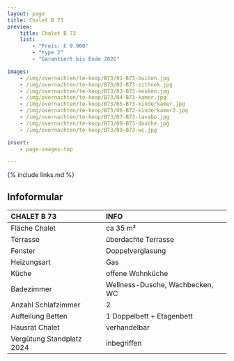 ```yaml
---
layout: page
title: Chalet B 73
preview:
    title: Chalet B 73
    list:
        - "Preis: € 9.900"
        - "type 2"
        - "Garantiert bis Ende 2026"

images:
    - /img/overnachten/te-koop/B73/01-B73-buiten.jpg
    - /img/overnachten/te-koop/B73/02-B73-zithoek.jpg
    - /img/overnachten/te-koop/B73/03-B73-keuken.jpg
    - /img/overnachten/te-koop/B73/04-B73-kamer.jpg
    - /img/overnachten/te-koop/B73/05-B73-kinderkamer.jpg
    - /img/overnachten/te-koop/B73/06-B72-kinderkamer2.jpg
    - /img/overnachten/te-koop/B73/07-B73-lavabo.jpg
    - /img/overnachten/te-koop/B73/08-B73-douche.jpg
    - /img/overnachten/te-koop/B73/09-B73-wc.jpg

insert:
    - page-images-top

---
```


{% include links.md %}



## Infoformular

CHALET B 73                 | INFO        |
:---------------------------|:------------|
Fläche Chalet               |ca 35 m²
Terrasse                    |überdachte Terrasse  
Fenster                     |Doppelverglasung
Heizungsart                 |Gas
Küche                       |offene Wohnküche
Badezimmer                  |Wellness-Dusche, Wachbecken, WC
Anzahl Schlafzimmer         |2
Aufteilung Betten           |1 Doppelbett + Etagenbett
Hausrat Chalet              |verhandelbar
Vergütung Standplatz 2024   |inbegriffen
